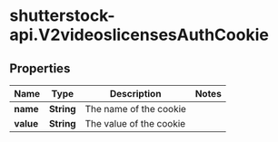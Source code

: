 # shutterstock-api.V2videoslicensesAuthCookie

## Properties
Name | Type | Description | Notes
------------ | ------------- | ------------- | -------------
**name** | **String** | The name of the cookie | 
**value** | **String** | The value of the cookie | 


